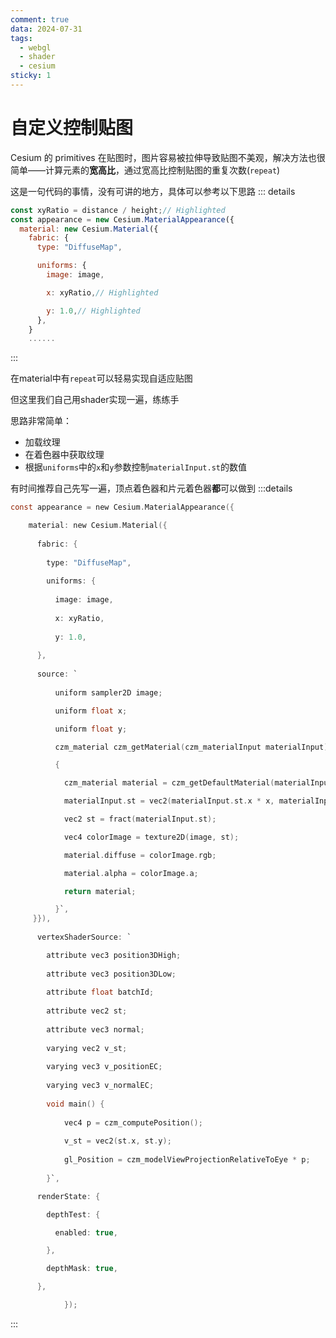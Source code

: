 ```yaml
---
comment: true
data: 2024-07-31
tags:
  - webgl
  - shader
  - cesium
sticky: 1
---
```


# 自定义控制贴图

Cesium 的 primitives 在贴图时，图片容易被拉伸导致贴图不美观，解决方法也很简单——计算元素的**宽高比**，通过宽高比控制贴图的重复次数(`repeat`)

这是一句代码的事情，没有可讲的地方，具体可以参考以下思路
::: details
```js
const xyRatio = distance / height;// Highlighted
const appearance = new Cesium.MaterialAppearance({
  material: new Cesium.Material({
    fabric: {
      type: "DiffuseMap",

      uniforms: {
        image: image,

        x: xyRatio,// Highlighted

        y: 1.0,// Highlighted
      },
    }
    ......

```
:::

在material中有`repeat`可以轻易实现自适应贴图

但这里我们自己用shader实现一遍，练练手

思路非常简单：
- 加载纹理
- 在着色器中获取纹理
- 根据`uniforms`中的`x`和`y`参数控制`materialInput.st`的数值

有时间推荐自己先写一遍，顶点着色器和片元着色器**都**可以做到
:::details
```c
const appearance = new Cesium.MaterialAppearance({

	material: new Cesium.Material({
	
	  fabric: {
	
	    type: "DiffuseMap",
	
	    uniforms: {
	
		  image: image,
	
		  x: xyRatio,
	
		  y: 1.0,
	
	  },
	
	  source: `
	
		  uniform sampler2D image;

		  uniform float x;

		  uniform float y;

		  czm_material czm_getMaterial(czm_materialInput materialInput)

		  {

			czm_material material = czm_getDefaultMaterial(materialInput);

			materialInput.st = vec2(materialInput.st.x * x, materialInput.st.y * y);

			vec2 st = fract(materialInput.st);

			vec4 colorImage = texture2D(image, st);

			material.diffuse = colorImage.rgb;

			material.alpha = colorImage.a;

			return material;

		  }`,
	 }}),
	
	  vertexShaderSource: `

		attribute vec3 position3DHigh;
	
		attribute vec3 position3DLow;
	
		attribute float batchId;
	
		attribute vec2 st;
	
		attribute vec3 normal;
	
		varying vec2 v_st;
	
		varying vec3 v_positionEC;
	
		varying vec3 v_normalEC;
	
		void main() {
	
			vec4 p = czm_computePosition();
	
			v_st = vec2(st.x, st.y);
	
			gl_Position = czm_modelViewProjectionRelativeToEye * p;
	
		}`,

	  renderState: {

		depthTest: {

		  enabled: true,

		},

		depthMask: true,

	  },

            });
```
:::